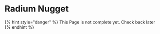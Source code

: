 # Radium Nugget

{% hint style="danger" %}
This Page is not complete yet. Check back later
{% endhint %}

